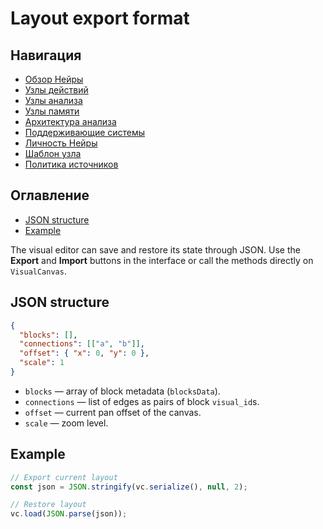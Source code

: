 # Layout export format

## Навигация
- [Обзор Нейры](neira/README.md)
- [Узлы действий](neira/action-nodes.md)
- [Узлы анализа](neira/analysis-nodes.md)
- [Узлы памяти](neira/memory-nodes.md)
- [Архитектура анализа](neira/analysis-architecture.md)
- [Поддерживающие системы](neira/support-systems.md)
- [Личность Нейры](neira/personality.md)
- [Шаблон узла](neira/node-template.md)
- [Политика источников](neira/source-policy.md)

## Оглавление
- [JSON structure](#json-structure)
- [Example](#example)

The visual editor can save and restore its state through JSON. Use the **Export** and **Import** buttons in the interface or call the methods directly on `VisualCanvas`.

## JSON structure

```json
{
  "blocks": [],
  "connections": [["a", "b"]],
  "offset": { "x": 0, "y": 0 },
  "scale": 1
}
```

- `blocks` — array of block metadata (`blocksData`).
- `connections` — list of edges as pairs of block `visual_id`s.
- `offset` — current pan offset of the canvas.
- `scale` — zoom level.

## Example

```js
// Export current layout
const json = JSON.stringify(vc.serialize(), null, 2);

// Restore layout
vc.load(JSON.parse(json));
```
